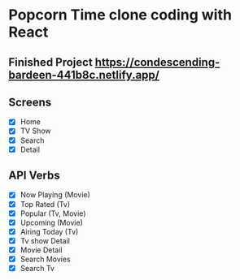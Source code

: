 # Popcorn Time clone coding with React

## Finished Project https://condescending-bardeen-441b8c.netlify.app/
## Screens

- [x] Home
- [x] TV Show
- [x] Search
- [x] Detail

## API Verbs

- [x] Now Playing (Movie)
- [x] Top Rated (Tv)
- [x] Popular (Tv, Movie)
- [x] Upcoming (Movie)
- [x] Airing Today (Tv)
- [x] Tv show Detail
- [x] Movie Detail
- [x] Search Movies
- [x] Search Tv
